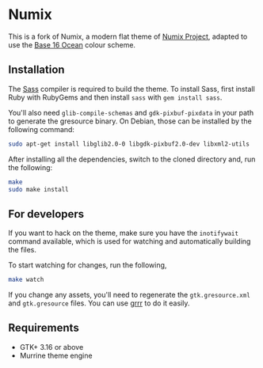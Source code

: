 # Numix

This is a fork of Numix, a modern flat theme of [Numix Project](https://numixproject.org/), adapted to use the [Base 16 Ocean](http://chriskempson.github.io/base16/#ocean) colour scheme.

## Installation

The [Sass](http://sass-lang.com/) compiler is required to build the theme. To install Sass, first install Ruby with RubyGems and then install `sass` with `gem install sass`.

You'll also need `glib-compile-schemas` and `gdk-pixbuf-pixdata` in your path to generate the gresource binary. On Debian, those can be installed by the following command:

```sh
sudo apt-get install libglib2.0-0 libgdk-pixbuf2.0-dev libxml2-utils
```

After installing all the dependencies, switch to the cloned directory and, run the following:

```sh
make
sudo make install
```

## For developers

If you want to hack on the theme, make sure you have the `inotifywait` command available, which is used for watching and automatically building the files.

To start watching for changes, run the following,

```sh
make watch
```

If you change any assets, you'll need to regenerate the `gtk.gresource.xml` and `gtk.gresource` files. You can use [grrr](https://github.com/satya164/grrr) to do it easily.

## Requirements

 * GTK+ 3.16 or above
 * Murrine theme engine
